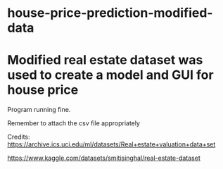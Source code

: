 # house-price-prediction-modified-data
# Modified real estate dataset was used to create a model and GUI for house price

Program running fine. 

Remember to attach the csv file appropriately

Credits:
https://archive.ics.uci.edu/ml/datasets/Real+estate+valuation+data+set


https://www.kaggle.com/datasets/smitisinghal/real-estate-dataset
